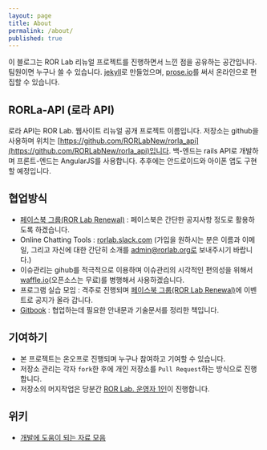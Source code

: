 ```yaml
---
layout: page
title: About
permalink: /about/
published: true
---
```


이 블로그는 ROR Lab 리뉴얼 프로젝트를 진행하면서 느낀 점을 공유하는 공간입니다. 팀원이면 누구나 쓸 수 있습니다. [jekyll](http://jekyllrb.com/)로 만들었으며, [prose.io](http://prose.io/)를 써서 온라인으로 편집할 수 있습니다.

## RORLa-API (로라 API)
로라 API는 ROR Lab. 웹사이트 리뉴얼 공개 프로젝트 이름입니다. 저장소는 github을 사용하며 위치는 [https://github.com/RORLabNew/rorla_api](https://github.com/RORLabNew/rorla_api)입니다. 백-엔드는 rails API로 개발하며 프론트-엔드는 AngularJS를 사용합니다. 추후에는 안드로이드와 아이폰 앱도 구현할 예정입니다.

## 협업방식
- [페이스북 그룹(ROR Lab Renewal)](https://www.facebook.com/groups/rorlabrenewal/) : 페이스북은 간단한 공지사항 정도로 활용하도록 하겠습니다. 
- Online Chatting Tools : [rorlab.slack.com](http://rorlab.slack.com) (가입을 원하시는 분은 이름과 이메일, 그리고 자신에 대한 간단히 소개를 admin@rorlab.org로 보내주시기 바랍니다.)
- 이슈관리는 gihub를 적극적으로 이용하며 이슈관리의 시각적인 편의성을 위해서 [waffle.io](https://waffle.io/RORLabNew/rorla_api)(오픈소스는 무료)를 병행해서 사용하겠습니다. 
- 프로그램 실습 모임 : 격주로 진행되며 [페이스북 그룹(ROR Lab Renewal)](https://www.facebook.com/groups/rorlabrenewal/)에 이벤트로 공지가 올라 갑니다. 
- [Gitbook](http://rorlabgitbook.github.io/rorlabnew_guide) : 협업하는데 필요한 안내문과 기술문서를 정리한 책입니다.

## 기여하기
- 본 프로젝트는 온오프로 진행되며 누구나 참여하고 기여할 수 있습니다.
- 저장소 관리는 각자 `fork`한 후에 개인 저장소를 `Pull Request`하는 방식으로 진행합니다. 
- 저장소의 머지작업은 당분간 [ROR Lab. 운영자 1인](mailto:rorlab@gmail.com)이 진행합니다.

## 위키
- [개발에 도움이 되는 자료 모음](https://github.com/RORLabNew/rorla_api/wiki/%EA%B0%9C%EB%B0%9C%EC%97%90-%EB%8F%84%EC%9B%80%EC%9D%B4-%EB%90%98%EB%8A%94-%EC%9E%90%EB%A3%8C-%EB%AA%A8%EC%9D%8C)